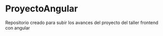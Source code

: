 # ProyectoAngular
Repositorio creado para subir los avances del proyecto del taller frontend con angular
